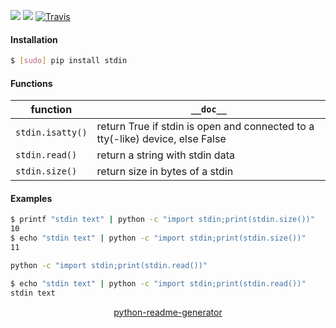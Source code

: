 <!--
https://pypi.org/project/readme-generator/
https://pypi.org/project/python-readme-generator/
-->

[![](https://img.shields.io/pypi/pyversions/stdin.svg?longCache=True)](https://pypi.org/project/stdin/)
[![](https://img.shields.io/pypi/v/stdin.svg?maxAge=3600)](https://pypi.org/project/stdin/)
[![Travis](https://api.travis-ci.org/looking-for-a-job/stdin.py.svg?branch=master)](https://travis-ci.org/looking-for-a-job/stdin.py/)

#### Installation
```bash
$ [sudo] pip install stdin
```

#### Functions
function|`__doc__`
-|-
`stdin.isatty()` |return True if stdin is open and connected to a tty(-like) device, else False
`stdin.read()` |return a string with stdin data
`stdin.size()` |return size in bytes of a stdin

#### Examples
```bash
$ printf "stdin text" | python -c "import stdin;print(stdin.size())"
10
$ echo "stdin text" | python -c "import stdin;print(stdin.size())"
11
```

```bash
python -c "import stdin;print(stdin.read())"

$ echo "stdin text" | python -c "import stdin;print(stdin.read())"
stdin text
```

<p align="center">
    <a href="https://pypi.org/project/python-readme-generator/">python-readme-generator</a>
</p>